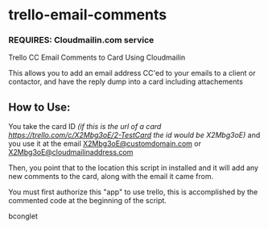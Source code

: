 trello-email-comments
=====================

### REQUIRES: Cloudmailin.com service

Trello CC Email Comments to Card Using Cloudmailin

This allows you to add an email address CC'ed to your emails to a client or contactor, and have the reply dump into a card including attachements

## How to Use:

You take the card ID *(if this is the url of a card https://trello.com/c/X2Mbg3oE/2-TestCard the id would be X2Mbg3oE)* and you use it at the email X2Mbg3oE@customdomain.com or X2Mbg3oE@cloudmailinaddress.com

Then, you point that to the location this script in installed and it will add any new comments to the card, along with the email it came from.

You must first authorize this "app" to use trello, this is accomplished by the commented code at the beginning of the script.

bconglet

